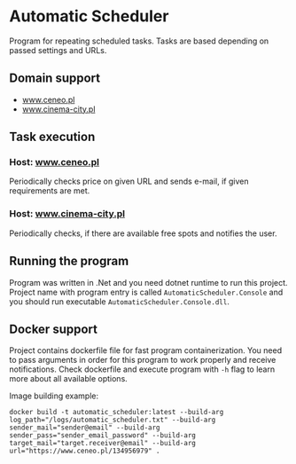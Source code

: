 # Automatic Scheduler
Program for repeating scheduled tasks. Tasks are based depending on passed settings and URLs.

## Domain support
- www.ceneo.pl
- www.cinema-city.pl

## Task execution
### Host: www.ceneo.pl
Periodically checks price on given URL and sends e-mail, if given requirements are met.

### Host: www.cinema-city.pl
Periodically checks, if there are available free spots and notifies the user.

## Running the program
Program was written in .Net and you need dotnet runtime to run this project. Project name with program entry is called `AutomaticScheduler.Console` and you should run executable `AutomaticScheduler.Console.dll`.

## Docker support
Project contains dockerfile file for fast program containerization. You need to pass arguments in order for this program to work properly and receive notifications. Check dockerfile and execute program with `-h` flag to learn more about all available options.

Image building example:
```docker
docker build -t automatic_scheduler:latest --build-arg log_path="/logs/automatic_scheduler.txt" --build-arg sender_mail="sender@email" --build-arg sender_pass="sender_email_password" --build-arg target_mail="target.receiver@email" --build-arg url="https://www.ceneo.pl/134956979" .
```
